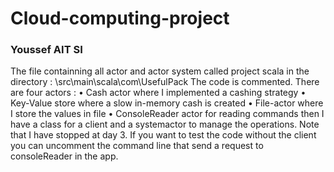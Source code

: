 # Cloud-computing-project
### Youssef AIT SI

The file containning all actor and actor system called project scala in the directory :
\src\main\scala\com\UsefulPack
The code is commented.
There are four actors :
•	Cash actor where I implemented a cashing strategy
•	Key-Value store where a slow in-memory cash is created
•	File-actor where I store the values in file
•	ConsoleReader actor for reading commands
then I have a class for a client and a systemactor to manage the operations.
Note that I have stopped at day 3. If you want to test the code without the client you can uncomment the command line that send a request to consoleReader in the app.

